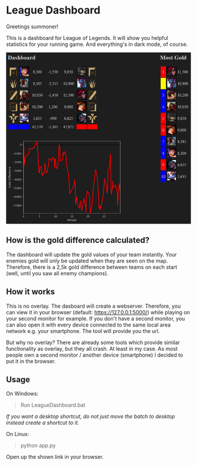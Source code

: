 # League Dashboard

Greetings summoner!

This is a dashboard for League of Legends.
It will show you helpful statistics for your running game.
And everything's in dark mode, of course.

![Screenshot of dashboard](static/screenshot_dashboard.png)

## How is the gold difference calculated?
The dashboard will update the gold values of your team instantly.
Your enemies gold will only be updated when they are seen on the map.
Therefore, there is a 2,5k gold difference between teams on each start (well, until you saw all enemy champions).

## How it works
This is no overlay.
The dasboard will create a webserver.
Therefore, you can view it in your browser (default: https://127.0.0.1:5000/) while playing on your second monitor for example.
If you don't have a second monitor, you can also open it with every device connected to the same local area network e.g. your smartphone.
The tool will provide you the url.

But why no overlay? There are already some tools which provide similar functionality as overlay, but they all crash. At least in my case. As most people own a second monitor / another device (smartphone) I decided to put it in the browser.

## Usage
On Windows:
> Run LeagueDashboard.bat

*If you want a desktop shortcut, do not just move the batch to desktop instead create a shortcut to it.*

On Linux:
> python app.py

Open up the shown link in your browser.
